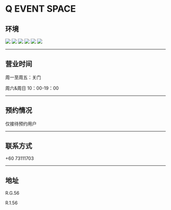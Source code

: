 # Q EVENT SPACE

## 环境

<div class="image-slide">
<img src="https://img.xmummap.com/G_event_surd1.webp">
<img src="https://img.xmummap.com/G_event_surd2.webp">
<img src="https://img.xmummap.com/G_event_surd3.webp">
<img src="https://img.xmummap.com/G_event_surd4.webp">
<img src="https://img.xmummap.com/G_event_surd5.webp">
<img src="https://img.xmummap.com/G_event_surd6.webp">
</div>

---

## 营业时间

周一至周五：关门

周六&周日 10：00-19：00

---

## 预约情况

仅接待预约用户

---

## 联系方式

+60 73111703

---

## 地址

R.G.56

R.1.56
